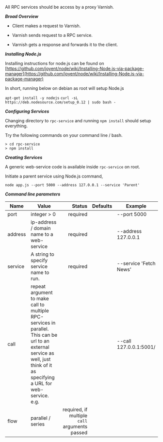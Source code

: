 All RPC services should be access by a proxy Varnish.

***Broad Overview***

* Client makes a request to Varnish.

* Varnish sends request to a RPC service.

* Varnish gets a response and forwards it to the client.


***Installing Node.js***

Installing instructions for node.js can be found on
[https://github.com/joyent/node/wiki/Installing-Node.js-via-package-manager](https://github.com/joyent/node/wiki/Installing-Node.js-via-package-manager)

In short, running below on debian as root will setup Node.js

``apt-get install -y nodejs``
``curl -sL https://deb.nodesource.com/setup_0.12 | sudo bash -``


***Configuring Services***

Changing directory to ``rpc-service`` and running ``npm install`` should setup everything.

Try the following commands on your command line / bash.

```
> cd rpc-service
> npm install
```

***Creating Services***

A generic web-service code is available inside ``rpc-service`` on root.

Initiate a parent service using Node.js command,

``node app.js --port 5000 --address 127.0.0.1 --service 'Parent'``

***Command line parameters***

| Name        | Value           | Status  | Defaults  | Example |
| ------------- |-------------| -----:|-----:|----|
| port      | integer > 0 | required |     | --port 5000 |
| address      | ip-address / domain name to a web-service      |   required |     | --address 127.0.0.1 |
| service | A string to specify service name to run.      |    required |     | --service 'Fetch News' |
| call | repeat argument to make call to multiple RPC-services in parallel. This can be url to an external service as well, just think of it as specifying a URL for web-service. e.g.      |     |     | --call 127.0.0.1:5001/ |
| flow | parallel / series | required, if multiple ``call`` arguments passed | |  | --flow parallel |
